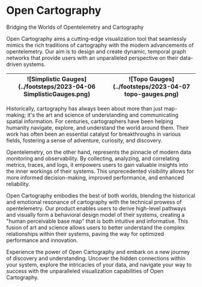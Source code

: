 # Open Cartography

Bridging the Worlds of Opentelemetry and Cartography

Open Cartography aims a cutting-edge visualization tool that seamlessly mimics the rich traditions of cartography with the modern advancements of opentelemetry. Our aim is to design and create dynamic, temporal graph networks that provide users with an unparalleled perspective on their data-driven systems.

| ![Simplistic Gauges](../footsteps/2023-04-06 SimplisticGauges.png) | ![Topo Gauges](../footsteps/2023-04-07 topo-gauges.png) |
|:---:|:---:|


Historically, cartography has always been about more than just map-making; it's the art and science of understanding and communicating spatial information. For centuries, cartographers have been helping humanity navigate, explore, and understand the world around them. Their work has often been an essential catalyst for breakthroughs in various fields, fostering a sense of adventure, curiosity, and discovery.

Opentelemetry, on the other hand, represents the pinnacle of modern data monitoring and observability. By collecting, analyzing, and correlating metrics, traces, and logs, it empowers users to gain valuable insights into the inner workings of their systems. This unprecedented visibility allows for more informed decision-making, improved performance, and enhanced reliability.

Open Cartography embodies the best of both worlds, blending the historical and emotional resonance of cartography with the technical prowess of opentelemetry. Our product enables users to derive high-level pathways and visually form a behavioral design model of their systems, creating a "human perceivable base map" that is both intuitive and informative. This fusion of art and science allows users to better understand the complex relationships within their systems, paving the way for optimized performance and innovation.

Experience the power of Open Cartography and embark on a new journey of discovery and understanding. Uncover the hidden connections within your system, explore the intricacies of your data, and navigate your way to success with the unparalleled visualization capabilities of Open Cartography.

